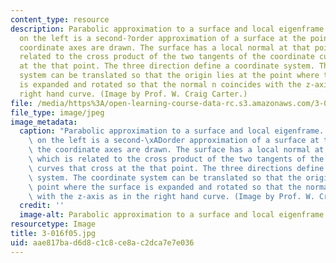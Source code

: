 ```yaml
---
content_type: resource
description: Parabolic approximation to a surface and local eigenframe. The surface
  on the left is a second-?order approximation of a surface at the point where the
  coordinate axes are drawn. The surface has a local normal at that point which is
  related to the cross product of the two tangents of the coordinate curves that cross
  at the that point. The three direction define a coordinate system. The coordinate
  system can be translated so that the origin lies at the point where the surface
  is expanded and rotated so that the normal n coincides with the z-axis as in the
  right hand curve. (Image by Prof. W. Craig Carter.)
file: /media/https%3A/open-learning-course-data-rc.s3.amazonaws.com/3-016-mathematics-for-materials-scientists-and-engineers-fall-2005/aae817bad6d8c1c8ce8ac2dca7e7e036_3-016f05.jpg
file_type: image/jpeg
image_metadata:
  caption: "Parabolic approximation to a surface and local eigenframe. The surface\
    \ on the left is a second-\xADorder approximation of a surface at the point where\
    \ the coordinate axes are drawn. The surface has a local normal at that point\
    \ which is related to the cross product of the two tangents of the coordinate\
    \ curves that cross at the that point. The three directions define a coordinate\
    \ system. The coordinate system can be translated so that the origin lies at the\
    \ point where the surface is expanded and rotated so that the normal n coincides\
    \ with the z-axis as in the right hand curve. (Image by Prof. W. Craig Carter.)"
  credit: ''
  image-alt: Parabolic approximation to a surface and local eigenframe.
resourcetype: Image
title: 3-016f05.jpg
uid: aae817ba-d6d8-c1c8-ce8a-c2dca7e7e036
---
```

